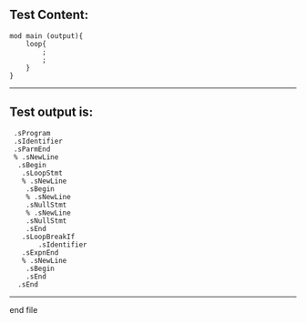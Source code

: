 
Test Content: 
-------------------------
```
mod main (output){
    loop{
        ;
        ;
    }
}
```
------------------------
Test output is: 
-------------------------
```
 .sProgram
 .sIdentifier
 .sParmEnd
 % .sNewLine
  .sBegin
   .sLoopStmt
   % .sNewLine
    .sBegin
    % .sNewLine
    .sNullStmt
    % .sNewLine
    .sNullStmt
    .sEnd
   .sLoopBreakIf
       .sIdentifier
   .sExpnEnd
   % .sNewLine
    .sBegin
    .sEnd
  .sEnd

```
------------------------

end file
